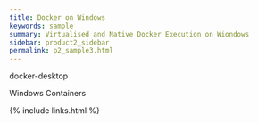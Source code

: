 ```yaml
---
title: Docker on Windows
keywords: sample
summary: Virtualised and Native Docker Execution on Wiondows
sidebar: product2_sidebar
permalink: p2_sample3.html
---
```


docker-desktop

Windows Containers

{% include links.html %}

